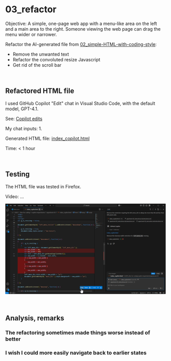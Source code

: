 # 03_refactor

Objective: A simple, one-page web app with a menu-like area on the left and a main area to the right. Someone viewing the web page can drag the menu wider or narrower.

Refactor the AI-generated file from [02_simple-HTML-with-coding-style](../02_simple-HTML-with-coding-style):
- Remove the unwanted text
- Refactor the convoluted resize Javascript
- Get rid of the scroll bar

<p>&nbsp;</p>


## Refactored HTML file

I used GitHub Copilot "Edit" chat in Visual Studio Code, with the default model, GPT-4.1.

See: [Copilot edits](https://code.visualstudio.com/docs/copilot/chat/copilot-edits)

My chat inputs:
1. 

Generated HTML file: [index_copilot.html](index_copilot.html)

Time: < 1 hour

<p>&nbsp;</p>


## Testing
The HTML file was tested in Firefox.

Video: ...

<img src="images/03_refactor.png" width="600" />

<p>&nbsp;</p>


## Analysis, remarks

### The refactoring sometimes made things worse instead of better

### I wish I could more easily navigate back to earlier states

